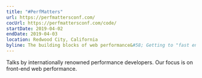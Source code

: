 ```yaml
---
title: "#PerfMatters"
url: https://perfmattersconf.com/
cocUrl: https://perfmattersconf.com/code/
startDate: 2019-04-02
endDate: 2019-04-03
location: Redwood City, California
byline: The building blocks of web performance&#58; Getting to "fast enough?"
---
```


Talks by internationally renowned performance developers. Our focus is on front-end web performance.
